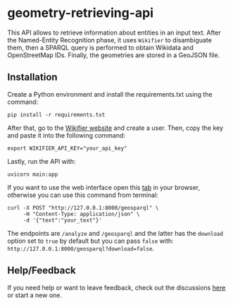 # geometry-retrieving-api
This API allows to retrieve information about entities in an input text. After the Named-Entity Recognition phase, it uses ``Wikifier`` to disambiguate them, then a SPARQL query is performed to obtain Wikidata and OpenStreetMap IDs. Finally, the geometries are stored in a GeoJSON file.

## Installation
Create a Python environment and install the requirements.txt using the command:

```shell
pip install -r requirements.txt
```

After that, go to the [Wikifier website](https://wikifier.org/register.html) and create a user. Then, copy the key and paste it into the following command:

```shell
export WIKIFIER_API_KEY="your_api_key"
```

Lastly, run the API with:

```shell
uvicorn main:app
```

If you want to use the web interface open this [tab](http://127.0.0.1:8000/docs) in your browser, otherwise you can use this command from terminal:

```shell
curl -X POST "http://127.0.0.1:8000/geosparql" \
     -H "Content-Type: application/json" \
     -d '{"text":"your_text"}'
```

The endpoints are ``/analyze`` and ``/geosparql`` and the latter has the ``download`` option set to ``true`` by default but you can pass ``false`` with: ``http://127.0.0.1:8000/geosparql?download=false``.

## Help/Feedback
If you need help or want to leave feedback, check out the discussions [here](https://github.com/AIMH-DHgroup/geometry-retrieving-api/discussions) or start a new one.
